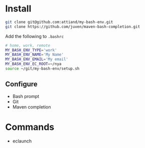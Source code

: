 # Install
```bash
git clone git@github.com:attiand/my-bash-env.git
git clone https://github.com/juven/maven-bash-completion.git
```

Add the following to `.bashrc`

```bash
# home, work, remote
MY_BASH_ENV_TYPE='work'
MY_BASH_ENV_NAME='My Name'
MY_BASH_ENV_EMAIL='My email'
MY_BASH_ENV_EC_ROOT=~/nya
source ~/git/my-bash-env/setup.sh
```
## Configure
* Bash prompt
* Git
* Maven completion

# Commands
* eclaunch
